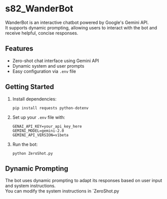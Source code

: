 # s82_WanderBot

WanderBot is an interactive chatbot powered by Google's Gemini API.  
It supports dynamic prompting, allowing users to interact with the bot and receive helpful, concise responses.

## Features

- Zero-shot chat interface using Gemini API
- Dynamic system and user prompts
- Easy configuration via `.env` file

## Getting Started

1. Install dependencies:
   ```
   pip install requests python-dotenv
   ```
2. Set up your `.env` file with:
   ```
   GENAI_API_KEY=your_api_key_here
   GEMINI_MODEL=gemini-2.0
   GEMINI_API_VERSION=v1beta
   ```
3. Run the bot:
   ```
   python ZeroShot.py
   ```

## Dynamic Prompting

The bot uses dynamic prompting to adapt its responses based on user input and system instructions.  
You can modify the system instructions in `ZeroShot.py